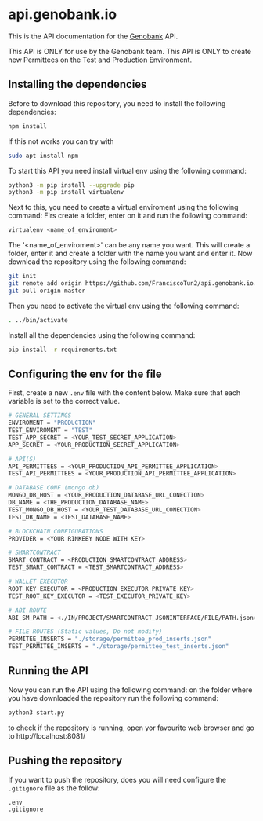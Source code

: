 # api.genobank.io

This is the API documentation for the [Genobank](https://genobank.io) API.

This API is ONLY for use by the Genobank team.
This API is ONLY to create new Permittees on the Test and Production Environment.

## Installing the dependencies
Before to download this repository, you need to install the following dependencies:
```sh
npm install
```
If this not works you can try with
```sh
sudo apt install npm
```
To start this API you need install virtual env using the following command:
```sh
python3 -m pip install --upgrade pip
python3 -m pip install virtualenv
```

Next to this, you need to create a virtual enviroment using the following command:
Firs create a folder, enter on it and run the following command:

```sh
virtualenv <name_of_enviroment>
```

The '<name_of_enviroment>' can be any name you want.
This will create a folder, enter it and create a folder with the name you want and enter it.
Now download the repository using the following command:

```sh
git init
git remote add origin https://github.com/FranciscoTun2/api.genobank.io.git
git pull origin master
```


Then you need to activate the virtual env using the following command:

```sh
. ../bin/activate
```

Install all the dependencies using the following command:
```sh
pip install -r requirements.txt
```
## Configuring the env for the file
First, create a new `.env` file with the content below. Make sure that each variable is set to the correct value.
```sh
# GENERAL SETTINGS
ENVIROMENT = "PRODUCTION"
TEST_ENVIROMENT = "TEST"
TEST_APP_SECRET = <YOUR_TEST_SECRET_APPLICATION>
APP_SECRET = <YOUR_PRODUCTION_SECRET_APPLICATION>

# API(S)
API_PERMITTEES = <YOUR_PRODUCTION_API_PERMITTEE_APPLICATION>
TEST_API_PERMITTEES = <YOUR_PRODUCTION_API_PERMITTEE_APPLICATION>

# DATABASE CONF (mongo db)
MONGO_DB_HOST = <YOUR_PRODUCTION_DATABASE_URL_CONECTION>
DB_NAME = <THE_PRODUCTION_DATABASE_NAME>
TEST_MONGO_DB_HOST = <YOUR_TEST_DATABASE_URL_CONECTION>
TEST_DB_NAME = <TEST_DATABASE_NAME>

# BLOCKCHAIN CONFIGURATIONS
PROVIDER = <YOUR RINKEBY NODE WITH KEY>

# SMARTCONTRACT
SMART_CONTRACT = <PRODUCTION_SMARTCONTRACT_ADDRESS>
TEST_SMART_CONTRACT = <TEST_SMARTCONTRACT_ADDRESS>

# WALLET EXECUTOR
ROOT_KEY_EXECUTOR = <PRODUCTION_EXECUTOR_PRIVATE_KEY>
TEST_ROOT_KEY_EXECUTOR = <TEST_EXECUTOR_PRIVATE_KEY>

# ABI ROUTE
ABI_SM_PATH = <./IN/PROJECT/SMARTCONTRACT_JSONINTERFACE/FILE/PATH.json>

# FILE ROUTES (Static values, Do not modify)
PERMITEE_INSERTS = "./storage/permittee_prod_inserts.json"
TEST_PERMITEE_INSERTS = "./storage/permittee_test_inserts.json"
```

## Running the API
Now you can run the API using the following command:
on the folder where you have downloaded the repository run the following command:
```sh
python3 start.py
```
to check if the repository is running, open yor favourite web browser and go to http://localhost:8081/

## Pushing the repository
If you want to push the repository, does you will need configure the `.gitignore` file as the follow:

```sh
.env
.gitignore
```

